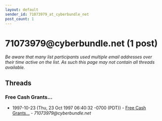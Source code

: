 ```yaml
---
layout: default
sender_id: 71073979_at_cyberbundle_net
post_count: 1
---
```


# 71073979<span>@</span>cyberbundle.net (1 post)

_Be aware that many list participants used multiple email addresses over their time active on the list. As such this page may not contain all threads available._

## Threads

### Free Cash Grants...
+ 1997-10-23 (Thu, 23 Oct 1997 06:40:32 -0700 (PDT)) - [Free Cash Grants...](/archive/1997/10/983f0eb2a61a705864b50c7c85ca391c65bc2ed999a2d1285b60e43b110218d3) - _71073979@cyberbundle.net_

